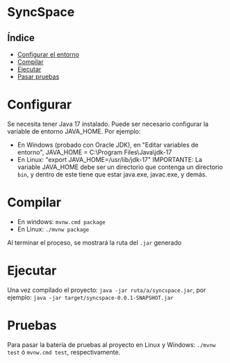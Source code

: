 # SyncSpace

## Índice
- [Configurar el entorno](#configurar)
- [Compilar](#compilar)
- [Ejecutar](#ejecutar)
- [Pasar pruebas](#pruebas)

# Configurar
Se necesita tener Java 17 instalado. Puede ser necesario configurar la variable de entorno JAVA_HOME. Por ejemplo:
- En Windows (probado con Oracle JDK), en "Editar variables de entorno", JAVA_HOME = C:\Program Files\Java\jdk-17
- En Linux: "export JAVA_HOME=/usr/lib/jdk-17"
IMPORTANTE: La variable JAVA_HOME debe ser un directorio que contenga un directorio `bin`, y dentro de este tiene que estar java.exe, javac.exe, y demás.

# Compilar
- En windows: `mvnw.cmd package`
- En Linux: `./mvnw package`

Al terminar el proceso, se mostrará la ruta del `.jar` generado

# Ejecutar
Una vez compilado el proyecto: `java -jar ruta/a/syncspace.jar`, por ejemplo: `java -jar target/syncspace-0.0.1-SNAPSHOT.jar`

# Pruebas
Para pasar la batería de pruebas al proyecto en Linux y Windows: `./mvnw test` ó `mvnw.cmd test`, respectivamente.
